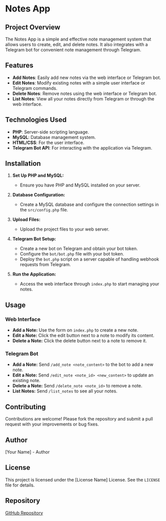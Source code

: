 # Notes App

## Project Overview

The Notes App is a simple and effective note management system that allows users to create, edit, and delete notes. It also integrates with a Telegram bot for convenient note management through Telegram.

## Features

- **Add Notes**: Easily add new notes via the web interface or Telegram bot.
- **Edit Notes**: Modify existing notes with a simple user interface or Telegram commands.
- **Delete Notes**: Remove notes using the web interface or Telegram bot.
- **List Notes**: View all your notes directly from Telegram or through the web interface.

## Technologies Used

- **PHP**: Server-side scripting language.
- **MySQL**: Database management system.
- **HTML/CSS**: For the user interface.
- **Telegram Bot API**: For interacting with the application via Telegram.

## Installation

1. **Set Up PHP and MySQL:**
   - Ensure you have PHP and MySQL installed on your server.

2. **Database Configuration:**
   - Create a MySQL database and configure the connection settings in the `src/config.php` file.

3. **Upload Files:**
   - Upload the project files to your web server.

4. **Telegram Bot Setup:**
   - Create a new bot on Telegram and obtain your bot token.
   - Configure the `bot/bot.php` file with your bot token.
   - Deploy the `bot.php` script on a server capable of handling webhook requests from Telegram.

5. **Run the Application:**
   - Access the web interface through `index.php` to start managing your notes.

## Usage

### Web Interface

- **Add a Note:** Use the form on `index.php` to create a new note.
- **Edit a Note:** Click the edit button next to a note to modify its content.
- **Delete a Note:** Click the delete button next to a note to remove it.

### Telegram Bot

- **Add a Note:** Send `/add_note <note_content>` to the bot to add a new note.
- **Edit a Note:** Send `/edit_note <note_id> <new_content>` to update an existing note.
- **Delete a Note:** Send `/delete_note <note_id>` to remove a note.
- **List Notes:** Send `/list_notes` to see all your notes.

## Contributing

Contributions are welcome! Please fork the repository and submit a pull request with your improvements or bug fixes.

## Author

[Your Name] - Author

## License

This project is licensed under the [License Name] License. See the `LICENSE` file for details.

## Repository

[GitHub Repository](https://github.com/sob1rdev/notes-app)
